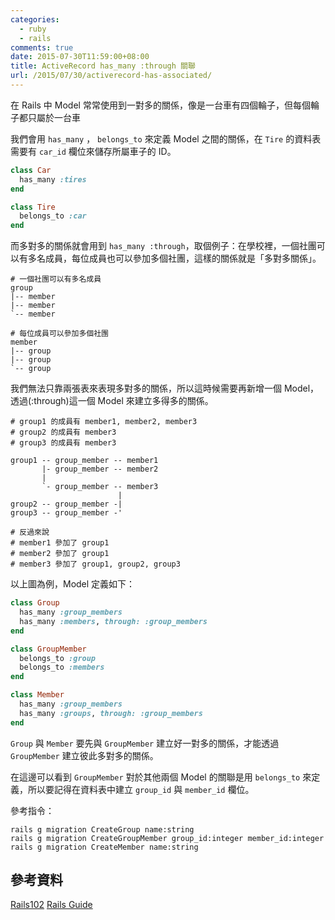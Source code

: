 ```yaml
---
categories:
  - ruby
  - rails
comments: true
date: 2015-07-30T11:59:00+08:00
title: ActiveRecord has_many :through 關聯
url: /2015/07/30/activerecord-has-associated/
---
```


在 Rails 中 Model 常常使用到一對多的關係，像是一台車有四個輪子，但每個輪子都只屬於一台車

我們會用 `has_many` ， `belongs_to` 來定義 Model 之間的關係，在 `Tire` 的資料表需要有 `car_id` 欄位來儲存所屬車子的 ID。

```ruby
class Car
  has_many :tires
end

class Tire
  belongs_to :car
end
```

而多對多的關係就會用到 `has_many :through`，取個例子：在學校裡，一個社團可以有多名成員，每位成員也可以參加多個社團，這樣的關係就是「多對多關係」。

```plain
# 一個社團可以有多名成員
group
|-- member
|-- member
`-- member

# 每位成員可以參加多個社團
member
|-- group
|-- group
`-- group
```

我們無法只靠兩張表來表現多對多的關係，所以這時候需要再新增一個 Model，透過(:through)這一個 Model 來建立多得多的關係。

```plain
# group1 的成員有 member1, member2, member3
# group2 的成員有 member3
# group3 的成員有 member3

group1 -- group_member -- member1
       |- group_member -- member2
       |
       `- group_member -- member3
                        |
group2 -- group_member -|
group3 -- group_member -'

# 反過來說
# member1 參加了 group1
# member2 參加了 group1
# member3 參加了 group1, group2, group3
```

以上圖為例，Model 定義如下：

```ruby
class Group
  has_many :group_members
  has_many :members, through: :group_members
end

class GroupMember
  belongs_to :group
  belongs_to :members
end

class Member
  has_many :group_members
  has_many :groups, through: :group_members
end
```

`Group` 與 `Member` 要先與 `GroupMember` 建立好一對多的關係，才能透過 `GroupMember` 建立彼此多對多的關係。

在這邊可以看到 `GroupMember` 對於其他兩個 Model 的關聯是用 `belongs_to` 來定義，所以要記得在資料表中建立 `group_id` 與 `member_id` 欄位。

參考指令：

```shell
rails g migration CreateGroup name:string
rails g migration CreateGroupMember group_id:integer member_id:integer
rails g migration CreateMember name:string
```

## 參考資料

[Rails102](http://rocodev.gitbooks.io/rails-102/content/chapter1-mvc/m/has-many-through.html)
[Rails Guide](http://guides.rubyonrails.org/association_basics.html#the-has-many-through-association)